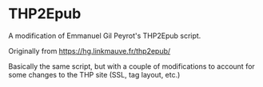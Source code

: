 # THP2Epub
A modification of Emmanuel Gil Peyrot's THP2Epub script.

Originally from https://hg.linkmauve.fr/thp2epub/

Basically the same script, but with a couple of modifications to account for some changes to the THP site (SSL, tag layout, etc.)
